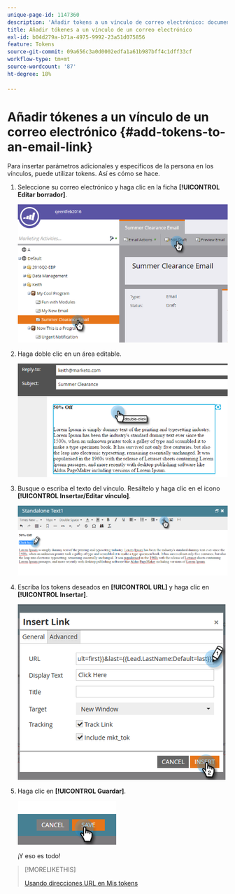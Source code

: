 ```yaml
---
unique-page-id: 1147360
description: 'Añadir tokens a un vínculo de correo electrónico: documentos de Marketo, documentación del producto'
title: Añadir tókenes a un vínculo de un correo electrónico
exl-id: b04d279a-b71a-4975-9992-23a51d075856
feature: Tokens
source-git-commit: 09a656c3a0d0002edfa1a61b987bff4c1dff33cf
workflow-type: tm+mt
source-wordcount: '87'
ht-degree: 18%

---
```


# Añadir tókenes a un vínculo de un correo electrónico {#add-tokens-to-an-email-link}

Para insertar parámetros adicionales y específicos de la persona en los vínculos, puede utilizar tokens. Así es cómo se hace.

1. Seleccione su correo electrónico y haga clic en la ficha **[!UICONTROL Editar borrador]**.

   ![](assets/one.png)

1. Haga doble clic en un área editable.

   ![](assets/two.png)

1. Busque o escriba el texto del vínculo. Resáltelo y haga clic en el icono **[!UICONTROL Insertar/Editar vínculo]**.

   ![](assets/three.png)

1. Escriba los tokens deseados en **[!UICONTROL URL]** y haga clic en **[!UICONTROL Insertar]**.

   ![](assets/four.png)

1. Haga clic en **[!UICONTROL Guardar]**.

   ![](assets/five.png)

   ¡Y eso es todo!

>[!MORELIKETHIS]
>
>[Usando direcciones URL en Mis tokens](/help/marketo/product-docs/email-marketing/general/using-tokens/using-urls-in-my-tokens.md)
